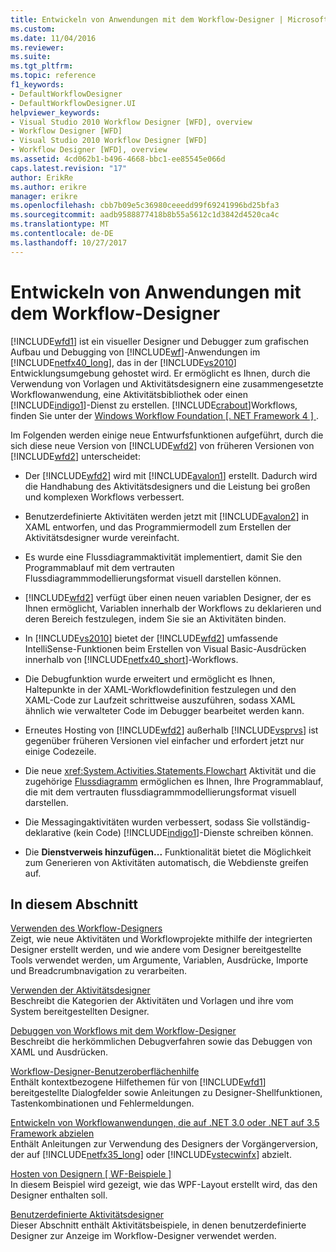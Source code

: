 ```yaml
---
title: Entwickeln von Anwendungen mit dem Workflow-Designer | Microsoft Docs
ms.custom: 
ms.date: 11/04/2016
ms.reviewer: 
ms.suite: 
ms.tgt_pltfrm: 
ms.topic: reference
f1_keywords:
- DefaultWorkflowDesigner
- DefaultWorkflowDesigner.UI
helpviewer_keywords:
- Visual Studio 2010 Workflow Designer [WFD], overview
- Workflow Designer [WFD]
- Visual Studio 2010 Workflow Designer [WFD]
- Workflow Designer [WFD], overview
ms.assetid: 4cd062b1-b496-4668-bbc1-ee85545e066d
caps.latest.revision: "17"
author: ErikRe
ms.author: erikre
manager: erikre
ms.openlocfilehash: cbb7b09e5c36980ceeedd99f69241996bd25bfa3
ms.sourcegitcommit: aadb9588877418b8b55a5612c1d3842d4520ca4c
ms.translationtype: MT
ms.contentlocale: de-DE
ms.lasthandoff: 10/27/2017
---
```

# <a name="developing-applications-with-the-workflow-designer"></a>Entwickeln von Anwendungen mit dem Workflow-Designer
[!INCLUDE[wfd1](../workflow-designer/includes/wfd1_md.md)] ist ein visueller Designer und Debugger zum grafischen Aufbau und Debugging von  [!INCLUDE[wf](../workflow-designer/includes/wf_md.md)]-Anwendungen im [!INCLUDE[netfx40_long](../workflow-designer/includes/netfx40_long_md.md)], das in der [!INCLUDE[vs2010](../misc/includes/vs2010_md.md)] Entwicklungsumgebung gehostet wird. Er ermöglicht es Ihnen, durch die Verwendung von Vorlagen und Aktivitätsdesignern eine zusammengesetzte Workflowanwendung, eine Aktivitätsbibliothek oder einen [!INCLUDE[indigo1](../workflow-designer/includes/indigo1_md.md)]-Dienst zu erstellen. [!INCLUDE[crabout](../test/includes/crabout_md.md)]Workflows, finden Sie unter der [Windows Workflow Foundation &#91;. NET Framework 4 &#93; ](http://msdn.microsoft.com/Library/9a23ea6b-d600-483e-89cd-8889cfec5f66).  
  
 Im Folgenden werden einige neue Entwurfsfunktionen aufgeführt, durch die sich diese neue Version von [!INCLUDE[wfd2](../workflow-designer/includes/wfd2_md.md)] von früheren Versionen von [!INCLUDE[wfd2](../workflow-designer/includes/wfd2_md.md)] unterscheidet:  
  
-   Der [!INCLUDE[wfd2](../workflow-designer/includes/wfd2_md.md)] wird mit [!INCLUDE[avalon1](../workflow-designer/includes/avalon1_md.md)] erstellt. Dadurch wird die Handhabung des Aktivitätsdesigners und die Leistung bei großen und komplexen Workflows verbessert.  
  
-   Benutzerdefinierte Aktivitäten werden jetzt mit [!INCLUDE[avalon2](../workflow-designer/includes/avalon2_md.md)] in XAML entworfen, und das Programmiermodell zum Erstellen der Aktivitätsdesigner wurde vereinfacht.  
  
-   Es wurde eine Flussdiagrammaktivität implementiert, damit Sie den Programmablauf mit dem vertrauten Flussdiagrammmodellierungsformat visuell darstellen können.  
  
-   [!INCLUDE[wfd2](../workflow-designer/includes/wfd2_md.md)] verfügt über einen neuen variablen Designer, der es Ihnen ermöglicht, Variablen innerhalb der Workflows zu deklarieren und deren Bereich festzulegen, indem Sie sie an Aktivitäten binden.  
  
-   In [!INCLUDE[vs2010](../misc/includes/vs2010_md.md)] bietet der [!INCLUDE[wfd2](../workflow-designer/includes/wfd2_md.md)] umfassende IntelliSense-Funktionen beim Erstellen von Visual Basic-Ausdrücken innerhalb von [!INCLUDE[netfx40_short](../workflow-designer/includes/netfx40_short_md.md)]-Workflows.  
  
-   Die Debugfunktion wurde erweitert und ermöglicht es Ihnen, Haltepunkte in der XAML-Workflowdefinition festzulegen und den XAML-Code zur Laufzeit schrittweise auszuführen, sodass XAML ähnlich wie verwalteter Code im Debugger bearbeitet werden kann.  
  
-   Erneutes Hosting von [!INCLUDE[wfd2](../workflow-designer/includes/wfd2_md.md)] außerhalb [!INCLUDE[vsprvs](../code-quality/includes/vsprvs_md.md)] ist gegenüber früheren Versionen viel einfacher und erfordert jetzt nur einige Codezeile.  
  
-   Die neue <xref:System.Activities.Statements.Flowchart> Aktivität und die zugehörige [Flussdiagramm](../workflow-designer/flowchart-activity-designer.md) ermöglichen es Ihnen, Ihre Programmablauf, die mit dem vertrauten flussdiagrammmodellierungsformat visuell darstellen.  
  
-   Die Messagingaktivitäten wurden verbessert, sodass Sie vollständig-deklarative (kein Code) [!INCLUDE[indigo1](../workflow-designer/includes/indigo1_md.md)]-Dienste schreiben können.  
  
-   Die **Dienstverweis hinzufügen...**  Funktionalität bietet die Möglichkeit zum Generieren von Aktivitäten automatisch, die Webdienste greifen auf.  
  
## <a name="in-this-section"></a>In diesem Abschnitt  
 [Verwenden des Workflow-Designers](../workflow-designer/using-the-workflow-designer.md)  
 Zeigt, wie neue Aktivitäten und Workflowprojekte mithilfe der integrierten Designer erstellt werden, und wie andere vom Designer bereitgestellte Tools verwendet werden, um Argumente, Variablen, Ausdrücke, Importe und Breadcrumbnavigation zu verarbeiten.  
  
 [Verwenden der Aktivitätsdesigner](../workflow-designer/using-the-activity-designers.md)  
 Beschreibt die Kategorien der Aktivitäten und Vorlagen und ihre vom System bereitgestellten Designer.  
  
 [Debuggen von Workflows mit dem Workflow-Designer](../workflow-designer/debugging-workflows-with-the-workflow-designer.md)  
 Beschreibt die herkömmlichen Debugverfahren sowie das Debuggen von XAML und Ausdrücken.  
  
 [Workflow-Designer-Benutzeroberflächenhilfe](../workflow-designer/workflow-designer-ui-help.md)  
 Enthält kontextbezogene Hilfethemen für von [!INCLUDE[wfd1](../workflow-designer/includes/wfd1_md.md)] bereitgestellte Dialogfelder sowie Anleitungen zu Designer-Shellfunktionen, Tastenkombinationen und Fehlermeldungen.  
  
 [Entwickeln von Workflowanwendungen, die auf .NET 3.0 oder .NET auf 3.5 Framework abzielen](../workflow-designer/developing-workflow-applications-targeting-the-dotnet-3-0-or-dotnet-3-5-framework.md)  
 Enthält Anleitungen zur Verwendung des Designers der Vorgängerversion, der auf [!INCLUDE[netfx35_long](../workflow-designer/includes/netfx35_long_md.md)] oder [!INCLUDE[vstecwinfx](../workflow-designer/includes/vstecwinfx_md.md)] abzielt.  
  
 [Hosten von Designern &#91; WF-Beispiele &#93;](http://msdn.microsoft.com/Library/b676ad31-5f64-4d84-9a36-b4d7113a2f4d)  
 In diesem Beispiel wird gezeigt, wie das WPF-Layout erstellt wird, das den Designer enthalten soll.  
  
 [Benutzerdefinierte Aktivitätsdesigner](/dotnet/framework/windows-workflow-foundation/samples/custom-activity-designers)  
 Dieser Abschnitt enthält Aktivitätsbeispiele, in denen benutzerdefinierte Designer zur Anzeige im Workflow-Designer verwendet werden.